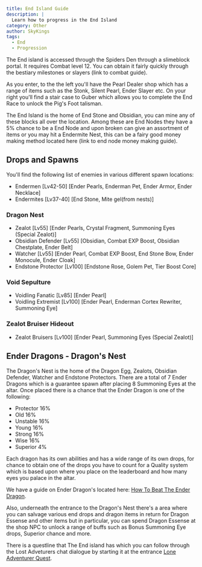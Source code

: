 ```yaml {metadata}
title: End Island Guide
description: |
  Learn how to progress in the End Island
category: Other
author: SkyKings
tags:
  - End
  - Progression
```

The End island is accessed through the Spiders Den through a slimeblock portal. It requires Combat level 12. You can
obtain it fairly quickly through the bestiary milestones or slayers (link to combat guide).

As you enter, to the the left you'll have the Pearl Dealer shop which has a range of items such as the Stonk, Silent
Pearl, Ender Slayer etc. On your right you'll find a stair case to Guber which allows you to complete the End Race to
unlock the Pig's Foot talisman.

The End Island is the home of End Stone and Obsidian, you can mine any of these blocks all over the location. Among
these are End Nodes they have a 5% chance to be a End Node and upon broken can give an assortment of items or you may
hit a Endermite Nest, this can be a fairy good money making method located here (link to end node money making guide).

## Drops and Spawns

You'll find the following list of enemies in various different spawn locations:  
- Endermen \[Lv42-50\] \[Ender Pearls, Enderman Pet, Ender Armor, Ender Necklace\]  
- Endermites \[Lv37-40\] \[End Stone, Mite gel(from nests)\]  

### Dragon Nest  
- Zealot \[Lv55\] \[Ender Pearls, Crystal Fragment, Summoning Eyes (Special Zealot)\]  
- Obsidian Defender \[Lv55\] \[Obsidian, Combat EXP Boost, Obsidian Chestplate, Ender Belt\]  
- Watcher \[Lv55\] \[Ender Pearl, Combat EXP Boost, End Stone Bow, Ender Monocule, Ender Cloak\]  
- Endstone Protector \[Lv100\] \[Endstone Rose, Golem Pet, Tier Boost Core\]  

### Void Sepulture  
- Voidling Fanatic \[Lv85\] \[Ender Pearl\]  
- Voidling Extremist \[Lv100\] \[Ender Pearl, Enderman Cortex Rewriter, Summoning Eye\]  

### Zealot Bruiser Hideout  
- Zealot Bruisers \[Lv100\] \[Ender Pearl, Summoning Eyes (Special Zealot)\]

## Ender Dragons - Dragon's Nest

The Dragon's Nest is the home of the Dragon Egg, Zealots, Obsidian Defender, Watcher and Endstone Protectors. There are
a total of 7 Ender Dragons which is a guarantee spawn after placing 8 Summoning Eyes at the altar. Once placed there is
a chance that the Ender Dragon is one of the following:

- Protector 16%  
- Old 16%  
- Unstable 16%  
- Young 16%  
- Strong 16%  
- Wise 16%  
- Superior 4%

Each dragon has its own abilities and has a wide range of its own drops, for chance to obtain one of the drops you
have to count for a Quality system which is based upon where you place on the leaderboard and how many eyes you palace
in the altar.

We have a guide on Ender Dragon's located here: [How To Beat The Ender Dragon](https://skykings.net/guides/ender-dragon).

Also, underneath the entrance to the Dragon's Nest there's a area where you can salvage various end drops and dragon
items in return for Dragon Essense and other items but in particular, you can spend Dragon Essense at the shop NPC to
unlock a range of buffs such as Bonus Summoning Eye drops, Superior chance and more.

There is a questline that The End island has which you can follow through the Lost Adveturers chat dialogue by starting
it at the entrance [Lone Adventurer Quest](https://skykings.net/guides/lone-adventurer).
